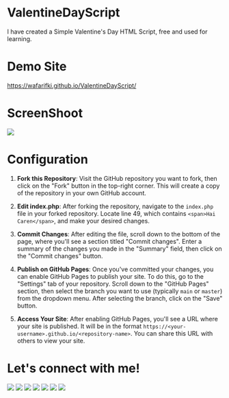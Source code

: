 # ValentineDayScript
I have created a Simple Valentine's Day HTML Script, free and used for learning.

# Demo Site
<a href="https://wafarifki.github.io/ValentineDayScript/">https://wafarifki.github.io/ValentineDayScript/</a>

# ScreenShoot
 <img src="https://raw.githubusercontent.com/wafarifki/ValentineDayScript/main/Screenshot.JPG">

# Configuration

1. **Fork this Repository**: Visit the GitHub repository you want to fork, then click on the "Fork" button in the top-right corner. This will create a copy of the repository in your own GitHub account.

2. **Edit index.php**: After forking the repository, navigate to the `index.php` file in your forked repository. Locate line 49, which contains `<span>Hai Caren</span>`, and make your desired changes.

3. **Commit Changes**: After editing the file, scroll down to the bottom of the page, where you'll see a section titled "Commit changes". Enter a summary of the changes you made in the "Summary" field, then click on the "Commit changes" button.

4. **Publish on GitHub Pages**: Once you've committed your changes, you can enable GitHub Pages to publish your site. To do this, go to the "Settings" tab of your repository. Scroll down to the "GitHub Pages" section, then select the branch you want to use (typically `main` or `master`) from the dropdown menu. After selecting the branch, click on the "Save" button.

5. **Access Your Site**: After enabling GitHub Pages, you'll see a URL where your site is published. It will be in the format `https://<your-username>.github.io/<repository-name>`. You can share this URL with others to view your site.

 
# Let's connect with me!
<p>
    <a href="https://wafarifki.github.io" target="_blank"><img src="https://img.shields.io/badge/Website-https://wafarifki.github.io-blue?" /></a>
    <a href="https://wafarifki.com" target="_blank"><img src="https://img.shields.io/badge/Website-https://wafarifki.com-blue?" /></a>
    <a href="https://www.linkedin.com/in/wafarifqi" target="_blank"><img src="https://img.shields.io/badge/Linkedin-WafaRifkiAnafin_-blue" /></a>
    <a href="https://facebook.com/wafarifkianafin" target="_blank"><img src="https://img.shields.io/badge/Facebook-wafarifkianafin-blue" /></a>
    <a href="https://instagram.com/wafarifki_" target="_blank"><img src="https://img.shields.io/badge/Instagram-@wafarifki_-blue" /></a>
    <a href="https://github.com/wafarifki/wafarifki/raw/main/CV_WafaRifqiAnafin.pdf" target="_blank"><img src="https://img.shields.io/badge/Download-CV_-blue" /></a>
    <a href="https://github.com/sponsors/wafarifki/card" target="_blank"><img src="https://img.shields.io/badge/Give_Me_Your_-Sponsor_To_This_Repository-pink" /></a>
</p>
